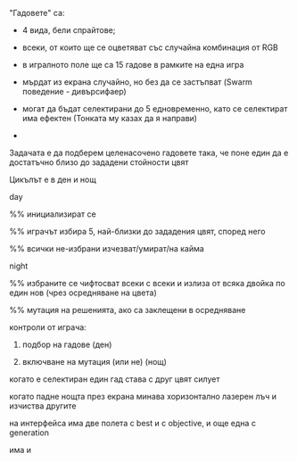 "Гадовете" са:

- 4 вида, бели спрайтове;

- всеки, от които ще се оцветяват със случайна комбинация от RGB

- в игралното поле ще са 15 гадове в рамките на една игра

- мърдат из екрана случайно, но без да се застъпват (Swarm поведение - дивърсифаер)

- могат да бъдат селектирани до 5 едновременно, като се селектират има ефектен (Тонката му казах да я направи)

- 


Задачата е да подберем целенасочено гадовете така, че поне един да е достатъчно близо до зададени стойности цвят

Цикълът е в ден и нощ

day

%% инициализират се

%% играчът избира 5, най-близки до зададения цвят, според него

%% всички не-избрани изчезват/умират/на кайма

night

%% избраните се чифтосват всеки с всеки и излиза от всяка двойка по един нов (чрез осредняване на цвета)

%% мутация на решенията, ако са заклещени в осредняване 


контроли от играча:

1) подбор на гадове (ден)

2) включване на мутация (или не) (нощ)


когато е селектиран един гад става с друг цвят силует

когато падне нощта през екрана минава хоризонтално лазерен лъч и изчиства другите

на интерфейса има две полета с best и с objective, и още една с generation

има и 

